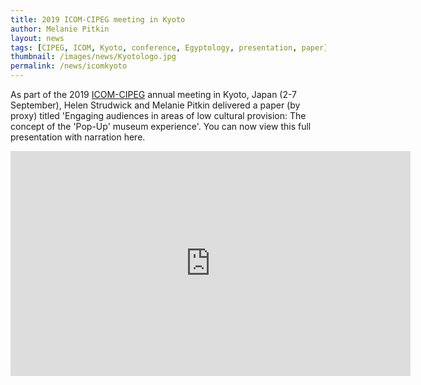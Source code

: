 ```yaml
---
title: 2019 ICOM-CIPEG meeting in Kyoto
author: Melanie Pitkin
layout: news
tags: [CIPEG, ICOM, Kyoto, conference, Egyptology, presentation, paper]
thumbnail: /images/news/Kyotologo.jpg 
permalink: /news/icomkyoto
---
```


As part of the 2019 [ICOM-CIPEG](http://cipeg.icom.museum/media/docs/program_booklet_kyoto_20190816__.pdf) annual meeting in Kyoto, Japan (2-7 September), Helen Strudwick and Melanie Pitkin delivered a paper (by proxy) titled 'Engaging audiences in areas of low cultural provision: The concept of the 'Pop-Up' museum experience'. You can now view this full presentation with narration here. 

<iframe src="https://player.vimeo.com/video/358262644" width="640" height="360" frameborder="0" allow="autoplay; fullscreen" allowfullscreen></iframe>
